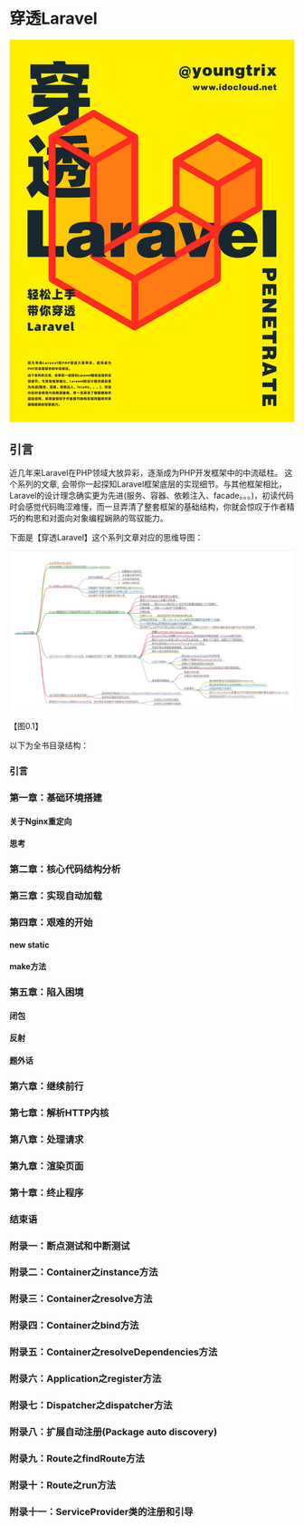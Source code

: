 # 穿透Laravel
![](./images/pttl_cover.jpg)
## 引言
近几年来Laravel在PHP领域大放异彩，逐渐成为PHP开发框架中的中流砥柱。
这个系列的文章, 会带你一起探知Laravel框架底层的实现细节。与其他框架相比，Laravel的设计理念确实更为先进(服务、容器、依赖注入、facade。。。)，初读代码时会感觉代码晦涩难懂，而一旦弄清了整套框架的基础结构，你就会惊叹于作者精巧的构思和对面向对象编程娴熟的驾驭能力。

下面是【穿透Laravel】这个系列文章对应的思维导图：

![](./images/laravel.png)

【图0.1】

以下为全书目录结构：

### 引言
### 第一章：基础环境搭建
#### 关于Nginx重定向
#### 思考
### 第二章：核心代码结构分析
### 第三章：实现自动加载
### 第四章：艰难的开始
#### new static
#### make方法
### 第五章：陷入困境
#### 闭包
#### 反射
#### 题外话
### 第六章：继续前行
### 第七章：解析HTTP内核
### 第八章：处理请求
### 第九章：渲染页面
### 第十章：终止程序
### 结束语
### 附录一：断点测试和中断测试
### 附录二：Container之instance方法
### 附录三：Container之resolve方法
### 附录四：Container之bind方法
### 附录五：Container之resolveDependencies方法
### 附录六：Application之register方法
### 附录七：Dispatcher之dispatcher方法
### 附录八：扩展自动注册(Package auto discovery)
### 附录九：Route之findRoute方法
### 附录十：Route之run方法
### 附录十一：ServiceProvider类的注册和引导